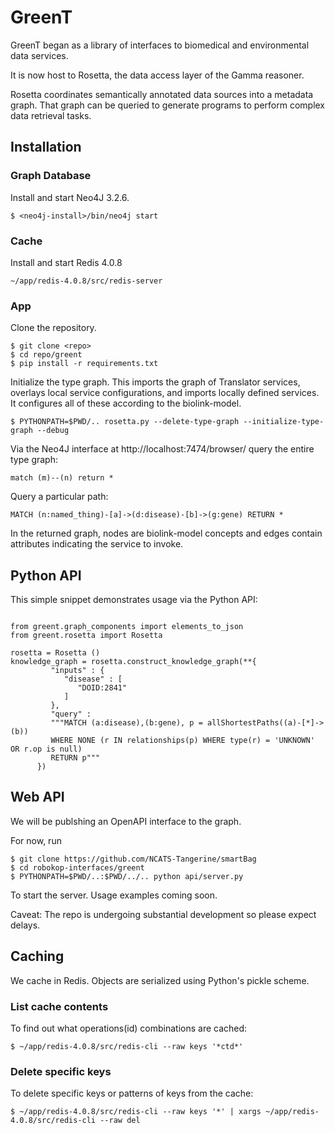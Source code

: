 # GreenT

GreenT began as a library of interfaces to biomedical and environmental data services.

It is now host to Rosetta, the data access layer of the Gamma reasoner.

Rosetta coordinates semantically annotated data sources into a metadata graph. That graph can be queried to generate programs to perform complex data retrieval tasks.

## Installation

### Graph Database
Install and start Neo4J 3.2.6.
```
$ <neo4j-install>/bin/neo4j start
```
### Cache
Install and start Redis 4.0.8
```
~/app/redis-4.0.8/src/redis-server
```
### App
Clone the repository.
```
$ git clone <repo>
$ cd repo/greent
$ pip install -r requirements.txt
```
Initialize the type graph. This imports the graph of Translator services, overlays local service configurations, and imports locally defined services. It configures all of these according to the biolink-model.
```
$ PYTHONPATH=$PWD/.. rosetta.py --delete-type-graph --initialize-type-graph --debug
```
Via the Neo4J interface at http://localhost:7474/browser/ query the entire type graph:

```
match (m)--(n) return *
```
Query a particular path:
```
MATCH (n:named_thing)-[a]->(d:disease)-[b]->(g:gene) RETURN *
```
In the returned graph, nodes are biolink-model concepts and edges contain attributes indicating the service to invoke. 

## Python API

This simple snippet demonstrates usage via the Python API:

```

from greent.graph_components import elements_to_json
from greent.rosetta import Rosetta

rosetta = Rosetta ()
knowledge_graph = rosetta.construct_knowledge_graph(**{
         "inputs" : {
            "disease" : [
               "DOID:2841"
            ]
         },            
         "query" :
         """MATCH (a:disease),(b:gene), p = allShortestPaths((a)-[*]->(b))
         WHERE NONE (r IN relationships(p) WHERE type(r) = 'UNKNOWN' OR r.op is null) 
         RETURN p"""
      })
```

## Web API

We will be publshing an OpenAPI interface to the graph. 

For now, run 
```
$ git clone https://github.com/NCATS-Tangerine/smartBag
$ cd robokop-interfaces/greent
$ PYTHONPATH=$PWD/..:$PWD/../.. python api/server.py
```
To start the server. Usage examples coming soon.

Caveat: The repo is undergoing substantial development so please expect delays.

## Caching

We cache in Redis. Objects are serialized using Python's pickle scheme. 

### List cache contents
To find out what operations(id) combinations are cached:
```
$ ~/app/redis-4.0.8/src/redis-cli --raw keys '*ctd*'
```
### Delete specific keys
To delete specific keys or patterns of keys from the cache:
```
$ ~/app/redis-4.0.8/src/redis-cli --raw keys '*' | xargs ~/app/redis-4.0.8/src/redis-cli --raw del
```

